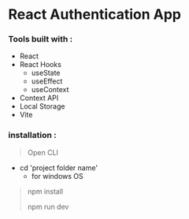 # React Authentication App

### Tools built with :
- React 
- React Hooks
  - useState
  - useEffect 
  - useContext 
- Context API 
- Local Storage
- Vite

### installation :
> Open CLI
- cd 'project folder name'
  - for windows OS
> npm install
>
> npm run dev
